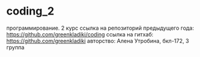 # coding_2
программирование. 2 курс
ссылка на репозиторий предыдущего года: https://github.com/greenkladiki/coding
ссылка на гитхаб: https://github.com/greenkladiki
авторство: Алена Утробина, бкл-172, 3 группа
